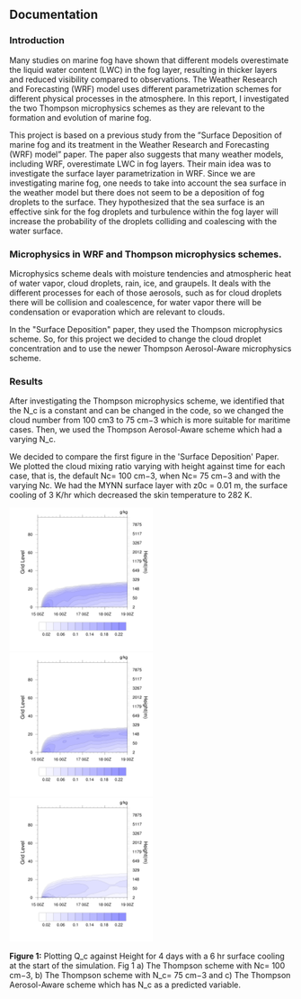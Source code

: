 
## Documentation

### Introduction

Many studies on marine fog have shown that different models overestimate the liquid
water content (LWC) in the fog layer, resulting in thicker layers and reduced visibility compared to observations. The Weather Research and Forecasting (WRF) model uses different
parametrization schemes for different physical processes in the atmosphere. In this report, I
investigated the two Thompson microphysics schemes as they are relevant to the formation
and evolution of marine fog.

This project is based on a previous study from the ”Surface Deposition of marine fog and
its treatment in the Weather Research and Forecasting (WRF) model” paper. The paper
also suggests that many weather models, including WRF, overestimate LWC in fog layers.
Their main idea was to investigate the surface layer parametrization in WRF.  Since we
are investigating marine fog, one needs to take into account the sea surface in the weather
model but there does not seem to be a deposition of fog droplets to the surface. They
hypothesized that the sea surface is an effective sink for the fog droplets and turbulence
within the fog layer will increase the probability of the droplets colliding and coalescing with
the water surface.

### Microphysics in WRF and Thompson microphysics schemes.

Microphysics scheme deals with moisture
tendencies and atmospheric heat of water vapor, cloud droplets, rain, ice, and graupels. It
deals with the different processes for each of those aerosols, such as for cloud droplets there
will be collision and coalescence, for water vapor there will be condensation or evaporation
which are relevant to clouds. 

In the "Surface Deposition" paper, they used the Thompson microphysics scheme. So, for this project we decided to change the cloud droplet concentration and to use the newer Thompson Aerosol-Aware microphysics scheme. 

### Results

After investigating the Thompson microphysics
scheme, we identified that the N_c is a constant and can be changed in the code, so we changed
the cloud number from 100 cm3 to 75 cm−3 which is more suitable for maritime cases. Then, we used the Thompson Aerosol-Aware scheme which had a varying N_c. 


We decided to compare the first figure in the 'Surface Deposition' Paper. We plotted the cloud mixing ratio varying with height against time for each case, that is, the default Nc= 100 cm−3, when Nc= 75 cm−3 and with the varying Nc. We had the MYNN surface layer with z0c = 0.01 m, the surface cooling of 3 K/hr which decreased the skin
temperature to 282 K.

<p float="left">
  <img src="https://github.com/Piyush-T31/WRF_Projects_CloudPhysics/blob/8d22fe85c1f97012fae46215f6f088aa37286f16/Cloud%20Physics%20Project/Nt_100.png" width="255" alt="N_c= 100 cm−3" />
  <img src="https://github.com/Piyush-T31/WRF_Projects_CloudPhysics/blob/8d22fe85c1f97012fae46215f6f088aa37286f16/Cloud%20Physics%20Project/Nt_75.png" width="255" alt="N_c= 75 cm−3" /> 
  <img src="https://github.com/Piyush-T31/WRF_Projects_CloudPhysics/blob/8d22fe85c1f97012fae46215f6f088aa37286f16/Cloud%20Physics%20Project/Nt_100_28.png" width="255" alt="Varying N_c" />
</p>

**Figure 1:** Plotting Q_c against Height for 4 days with a 6 hr surface cooling at the start of the simulation. Fig 1 a) The Thompson scheme with Nc= 100 cm−3, b) The Thompson scheme with N_c= 75 cm−3 and c) The Thompson Aerosol-Aware scheme which has N_c as a predicted variable.

